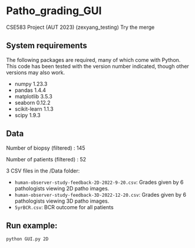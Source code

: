 # Patho_grading_GUI
CSE583 Project (AUT 2023) (zexyang_testing)
Try the merge


## System requirements
The following packages are required, many of which come with Python. This code has been tested with the version number indicated, though other versions may also work.
- numpy 1.23.3
- pandas 1.4.4
- matplotlib 3.5.3
- seaborn 0.12.2
- scikit-learn 1.1.3
- scipy 1.9.3


## Data
Number of biopsy (filtered) : 145

Number of patients (filtered) : 52

3 CSV files in the /Data folder:
- `human-observer-study-feedback-2D-2022-9-20.csv`:
        Grades given by 6 pathologists viewing 2D patho images.
- `human-observer-study-feedback-3D-2022-12-20.csv`: 
        Grades given by 6 pathologists viewing 3D patho images.
- `5yrBCR.csv`: BCR outcome for all patients

## Run example:

```bash
python GUI.py 2D
```



